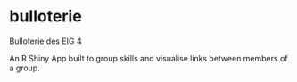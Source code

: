 # bulloterie
Bulloterie des EIG 4

An R Shiny App built to group skills and visualise links between members of a group.